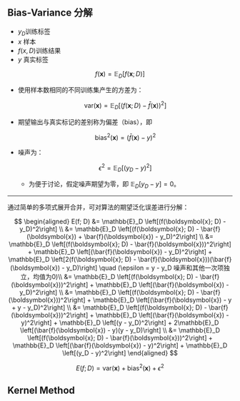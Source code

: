 
## Bias-Variance 分解

- $y_D$训练标签
- $x$ 样本
- $f(x,D)$训练结果
- $y$ 真实标签

$$
f(\boldsymbol{x}) = \mathbb{E}_D[f(\boldsymbol{x}; D)]
$$




- 使用样本数相同的不同训练集产生的方差为：

    $$
    \text{var}(\boldsymbol{x}) = \mathbb{E}_D \left[(f(\boldsymbol{x}; D) - \bar{f}(\boldsymbol{x}))^2\right]
    $$


- 期望输出与真实标记的差别称为偏差（bias），即

    $$
    \text{bias}^2(\boldsymbol{x}) = (\bar{f}(\boldsymbol{x}) - y)^2
    $$

- 噪声为：

    $$
    \epsilon^2 = \mathbb{E}_D \left[(y_D - y)^2\right]
    $$

  - 为便于讨论，假定噪声期望为零，即 $\mathbb{E}_D[y_D - y] = 0$。

---

通过简单的多项式展开合并，可对算法的期望泛化误差进行分解：

$$
\begin{aligned}
E(f; D) &= \mathbb{E}_D \left[(f(\boldsymbol{x}; D) - y_D)^2\right] \\
&= \mathbb{E}_D \left[(f(\boldsymbol{x}; D) - \bar{f}(\boldsymbol{x}) + \bar{f}(\boldsymbol{x}) - y_D)^2\right] \\
&= \mathbb{E}_D \left[(f(\boldsymbol{x}; D) - \bar{f}(\boldsymbol{x}))^2\right] + \mathbb{E}_D \left[(\bar{f}(\boldsymbol{x}) - y_D)^2\right] + \mathbb{E}_D \left[2(f(\boldsymbol{x}; D) - \bar{f}(\boldsymbol{x}))(\bar{f}(\boldsymbol{x}) - y_D)\right] \quad (\epsilon = y - y_D 噪声和其他一次项独立，均值为0)\\
&= \mathbb{E}_D \left[(f(\boldsymbol{x}; D) - \bar{f}(\boldsymbol{x}))^2\right] + \mathbb{E}_D \left[(\bar{f}(\boldsymbol{x}) - y_D)^2\right]  \\
&= \mathbb{E}_D \left[(f(\boldsymbol{x}; D) - \bar{f}(\boldsymbol{x}))^2\right] + \mathbb{E}_D \left[(\bar{f}(\boldsymbol{x}) - y + y - y_D)^2\right] \\
&= \mathbb{E}_D \left[(f(\boldsymbol{x}; D) - \bar{f}(\boldsymbol{x}))^2\right] + \mathbb{E}_D \left[(\bar{f}(\boldsymbol{x}) - y)^2\right] + \mathbb{E}_D \left[(y - y_D)^2\right] + 2\mathbb{E}_D \left[(\bar{f}(\boldsymbol{x}) - y)(y - y_D)\right] \\
&= \mathbb{E}_D \left[(f(\boldsymbol{x}; D) - \bar{f}(\boldsymbol{x}))^2\right] + \mathbb{E}_D \left[(\bar{f}(\boldsymbol{x}) - y)^2\right] + \mathbb{E}_D \left[(y_D - y)^2\right]
\end{aligned}
$$

$$
E(f; D) = \text{var}(\boldsymbol{x}) + \text{bias}^2(\boldsymbol{x}) + \epsilon^2
$$

## Kernel Method